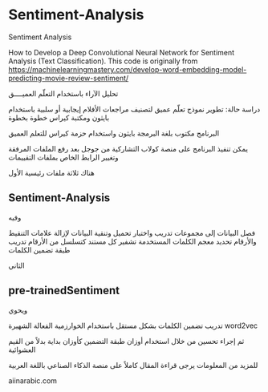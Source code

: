 # Sentiment-Analysis
Sentiment Analysis

How to Develop a Deep Convolutional Neural Network for Sentiment Analysis (Text Classification). This code is originally from https://machinelearningmastery.com/develop-word-embedding-model-predicting-movie-review-sentiment/

تحليل الآراء باستخدام التعلّم العميــــق

دراسة حالة: تطوير نموذج تعلّم عميق لتصنيف مراجعات الأفلام إيجابية أو سلبية باستخدام بايثون ومكتبة كيراس خطوة بخطوة


البرنامج مكتوب بلغة البرمجة بايثون واستخدام حزمة كيراس للتعلم العميق

يمكن تنفيذ البرنامج على منصة كولاب التشاركية من جوجل بعد رفع الملفات المرفقة وتغيير الرابط الخاص بملفات التقييمات

هناك ثلاثة ملفات رئيسية الأول 

Sentiment-Analysis
------------------
وفيه 

 فصل البيانات إلى مجموعات تدريب واختبار
 تحميل وتنقية البيانات لإزالة علامات التنقيط والأرقام
 تحديد معجم الكلمات المستخدمة
 تشفير كل مستند كتسلسل من الأرقام
 تدريب طبقة تضمين الكلمات
 
 الثاني 

 pre-trainedSentiment
 --------------------
  ويحوي
 
تدريب تضمين الكلمات بشكل مستقل باستخدام الخوارزمية الفعالة الشهيرة word2vec

ثم إجراء تحسين من خلال  استخدام أوزان طبقة التضمين كأوزان بداية بدلاً من القيم العشوائية 



 
للمزيد من المعلومات يرجى قراءة المقال كاملاً على منصة الذكاء الصناعي باللغة العربية

aiinarabic.com
